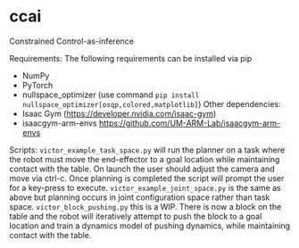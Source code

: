 # ccai
Constrained Control-as-inference 

Requirements:
The following requirements can be installed via pip
- NumPy
- PyTorch 
- nullspace_optimizer (use command `pip install nullspace_optimizer[osqp,colored,matplotlib]`)
Other dependencies:
- Isaac Gym (https://developer.nvidia.com/isaac-gym)
- isaacgym-arm-envs https://github.com/UM-ARM-Lab/isaacgym-arm-envs

Scripts:
`victor_example_task_space.py` will run the planner on a task where the robot must move the end-effector to a goal location while maintaining contact with the table. On launch the user should adjust the camera and move via ctrl-c. Once planning is completed the script will prompt the user for a key-press to execute. 
`victor_example_joint_space.py` is the same as above but planning occurs in joint configuration space rather than task space. 
`victor_block_pushing.py` this is a WIP. There is now a block on the table and the robot will iteratively attempt to push the block to a goal location and train a dynamics model of pushing dynamics, while maintaining contact with the table. 
